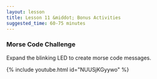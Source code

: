 ```yaml
---
layout: lesson
title: Lesson 11 &middot; Bonus Activities
suggested_time: 60-75 minutes
---
```


### Morse Code Challenge

Expand the blinking LED to create morse code messages.

{% include youtube.html id="NUUSjKGyywo" %}

